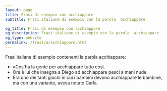 ```yaml
---
layout: page
title: Frasi di esempio con acchiappare 
subtitle: Frasi italiane di esempio con la parola  acchiappare

og_title: Frasi di esempio con acchiappare 
og_description: Frasi italiane di esempio con la parola  acchiappare
og_type: website
permalink: /frasi/a/acchiappare.html
---
```


Frasi italiane di esempio contenenti la parola acchiappare:


- «Cos'ha la gente per acchiappare tutto così.
- Ora è lui che insegna a Diego ad acchiappare pesci a mani nude.
- Era uno dei tanti giochi in cui i bambini devono acchiappare le bambine, ma con una variante, aveva notato Carla.
